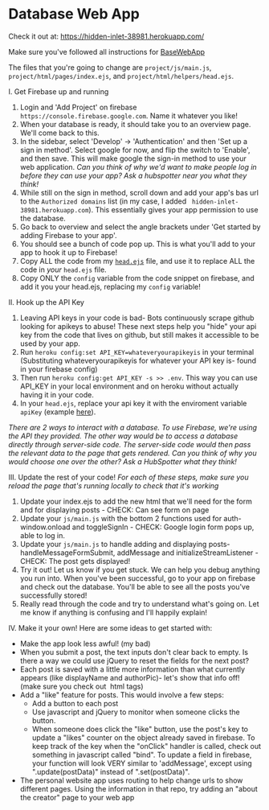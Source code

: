# Database Web App

Check it out at: https://hidden-inlet-38981.herokuapp.com/

Make sure you've followed all instructions for [BaseWebApp](https://github.com/zsobin/BaseWebApp)

The files that you're going to change are `project/js/main.js`, `project/html/pages/index.ejs`, and `project/html/helpers/head.ejs`.

I. Get Firebase up and running
  1) Login and 'Add Project' on firebase `https://console.firebase.google.com`. Name it whatever you like!
  2) When your database is ready, it should take you to an overview page. We'll come back to this.
  3) In the sidebar, select 'Develop' -> 'Authentication' and then 'Set up a sign in method'. Select google for now, and flip the switch to 'Enable', and then save. This will make google the sign-in method to use your web application. _Can you think of why we'd want to make people log in before they can use your app? Ask a hubspotter near you what they think!_
  3) While still on the sign in method, scroll down and add your app's bas url to the `Authorized domains` list (in my case, I added ` hidden-inlet-38981.herokuapp.com`). This essentially gives your app permission to use the database. 
  4) Go back to overview and select the angle brackets under 'Get started by adding Firebase to your app'.
  5) You should see a bunch of code pop up. This is what you'll add to your app to hook it up to Firebase!
  6) Copy ALL the code from my [`head.ejs`](https://github.com/zsobin/DatabaseWebApp/blob/master/project/html/helpers/head.ejs) file, and use it to replace ALL the code in _your_ `head.ejs` file. 
  7) Copy ONLY the `config` variable from the code snippet on firebase, and add it you your head.ejs, replacing my `config` variable! 

II. Hook up the API Key
  1) Leaving API keys in your code is bad- Bots continuously scrape github looking for apikeys to abuse! These next steps help you "hide" your api key from the code that lives on github, but still makes it accessible to be used by your app. 
  2) Run `heroku config:set API_KEY=whateveryourapikeyis` in your terminal (Substituting whateveryourapikeyis for whatever your API key is- found in your firebase config)
  3) Then run `heroku config:get API_KEY -s >> .env`. This way you can use API_KEY in your local environment and on heroku without actually having it in your code. 
  4) In your `head.ejs`, replace your api key it with the enviroment variable `apiKey` (example [here](https://github.com/zsobin/DatabaseWebApp/blob/master/project/html/helpers/head.ejs#L29)). 

_There are 2 ways to interact with a database. To use Firebase, we're using the API they provided. The other way would be to access a database directly through server-side code. The server-side code would then pass the relevant data to the page that gets rendered. Can you think of why you would choose one over the other? Ask a HubSpotter what they think!_

III. Update the rest of your code!
_For each of these steps, make sure you reload the page that's running locally to check that it's working_
  1) Update your index.ejs to add the new html that we'll need for the form and for displaying posts - CHECK: Can see form on page
  2) Update your `js/main.js` with the bottom 2 functions used for auth- window.onload and toggleSignIn - CHECK: Google login form pops up, able to log in.
  3) Update your `js/main.js` to handle adding and displaying posts- handleMessageFormSubmit, addMessage and initializeStreamListener - CHECK: The post gets displayed!
  4) Try it out! Let us know if you get stuck. We can help you debug anything you run into. When you've been successful, go to your app on firebase and check out the database. You'll be able to see all the posts you've successfully stored!
  5) Really read through the code and try to understand what's going on. Let me know if anything is confusing and I'll happily explain!

IV. Make it your own! Here are some ideas to get started with:
- Make the app look less awful! (my bad)
- When you submit a post, the text inputs don't clear back to empty. Is there a way we could use jQuery to reset the fields for the next post?
- Each post is saved with a little more information than what currently appears (like displayName and authorPic)- let's show that info off! (make sure you check out <img> html tags)
- Add a "like" feature for posts. This would involve a few steps:
  - Add a button to each post
  - Use javascript and jQuery to monitor when someone clicks the button.
  - When someone does click the "like" button, use the post's key to update a "likes" counter on the object already saved in firebase. To keep track of the key when the "onClick" handler is called, check out something in javascript called "bind". To update a field in firebase, your function will look VERY similar to 'addMessage', except using ".update(postData)" instead of ".set(postData)".
- The personal website app uses routing to help change urls to show different pages. Using the information in that repo, try adding an "about the creator" page to your web app
